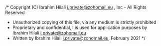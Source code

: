 /* Copyright (C) Ibrahim Hilali <i.private@zohomail.eu> , Inc - All Rights Reserved
 * Unauthorized copying of this file, via any medium is strictly prohibited
 * Proprietary and confidential, I is used for application purposes by Ibrahim Hilali <i.private@zohomail.eu>
 * Written by Ibrahim Hilali <i.private@zohomail.eu>, February 2021
 */